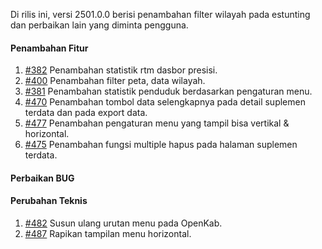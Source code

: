 Di rilis ini, versi 2501.0.0 berisi penambahan filter wilayah pada estunting dan perbaikan lain yang diminta pengguna.

#### Penambahan Fitur

1. [#382](https://github.com/OpenSID/OpenKab/issues/382) Penambahan statistik rtm dasbor presisi.
2. [#400](https://github.com/OpenSID/OpenKab/issues/400) Penambahan filter peta, data wilayah.
3. [#381](https://github.com/OpenSID/OpenKab/issues/381) Penambahan statistik penduduk berdasarkan pengaturan menu.
4. [#470](https://github.com/OpenSID/OpenKab/issues/470) Penambahan tombol data selengkapnya pada detail suplemen terdata dan pada export data.
5. [#477](https://github.com/OpenSID/OpenKab/issues/477) Penambahan pengaturan menu yang tampil bisa vertikal & horizontal.
6. [#475](https://github.com/OpenSID/OpenKab/issues/475) Penambahan fungsi multiple hapus pada halaman suplemen terdata.

#### Perbaikan BUG


#### Perubahan Teknis

1. [#482](https://github.com/OpenSID/OpenKab/issues/482) Susun ulang urutan menu pada OpenKab.
2. [#487](https://github.com/OpenSID/OpenKab/issues/487) Rapikan tampilan menu horizontal.